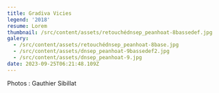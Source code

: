 ```yaml
---
title: Gradiva Vicies
legend: '2018'
resume: Lorem
thumbnail: /src/content/assets/retouchédnsep_peanhoat-8bassedef.jpg
galery:
  - /src/content/assets/retouchédnsep_peanhoat-8base.jpg
  - /src/content/assets/dnsep_peanhoat-9bassedef2.jpg
  - /src/content/assets/dnsep_peanhoat-9.jpg
date: 2023-09-25T06:21:48.109Z
---
```


Photos : Gauthier Sibillat
